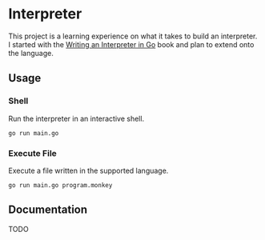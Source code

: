 # Interpreter

This project is a learning experience on what it takes to build an interpreter. I started with the [Writing an Interpreter in Go](https://interpreterbook.com/) book and plan to extend onto the language.

## Usage

### Shell

Run the interpreter in an interactive shell.

```shell
go run main.go
```

### Execute File

Execute a file written in the supported language.

```shell
go run main.go program.monkey
```

## Documentation

TODO
